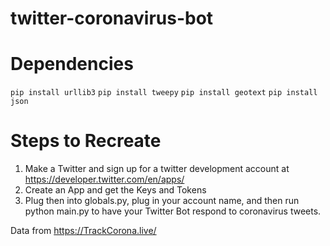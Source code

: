 # twitter-coronavirus-bot

# Dependencies 
`pip install urllib3`
`pip install tweepy`
`pip install geotext`
`pip install json`

# Steps to Recreate 

1. Make a Twitter and sign up for a twitter development account at https://developer.twitter.com/en/apps/
2. Create an App and get the Keys and Tokens 
3. Plug then into globals.py, plug in your account name, and then run python main.py to have your Twitter Bot respond to coronavirus tweets. 

Data from https://TrackCorona.live/
